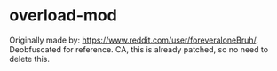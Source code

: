 # overload-mod
Originally made by: https://www.reddit.com/user/foreveraloneBruh/. Deobfuscated for reference. CA, this is already patched, so no need to delete this.

